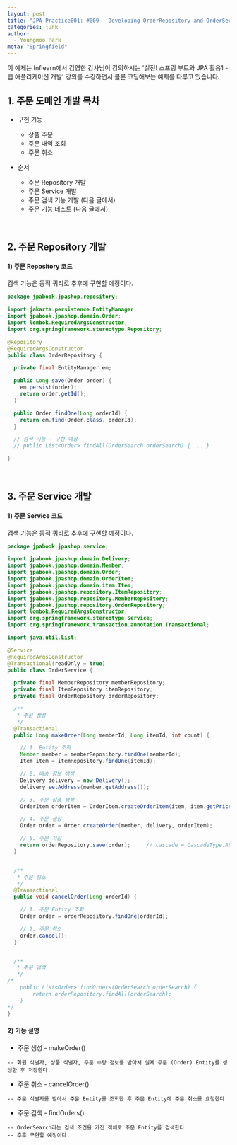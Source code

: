 ```yaml
---
layout: post
title: "JPA Practice001: #009 - Developing OrderRepository and OrderService"
categories: junk
author:
  - Youngmoo Park
meta: "Springfield"
---
```


이 예제는 Inflearn에서 김영한 강사님이 강의하시는 '실전! 스프링 부트와 JPA 활용1 - 웹 애플리케이션 개발' 강의를 수강하면서 클론 코딩해보는 예제를 다루고 있습니다.

## 1. 주문 도메인 개발 목차

- 구현 기능
  - 상품 주문
  - 주문 내역 조회
  - 주문 취소

- 순서
  - 주문 Repository 개발
  - 주문 Service 개발
  - 주문 검색 기능 개발 (다음 글에서)
  - 주문 기능 테스트 (다음 글에서)
<br/>

## 2. 주문 Repository 개발

#### **1) 주문 Repository 코드**

검색 기능은 동적 쿼리로 추후에 구현할 예정이다.

```java
package jpabook.jpashop.repository;

import jakarta.persistence.EntityManager;
import jpabook.jpashop.domain.Order;
import lombok.RequiredArgsConstructor;
import org.springframework.stereotype.Repository;

@Repository
@RequiredArgsConstructor
public class OrderRepository {

  private final EntityManager em;

  public Long save(Order order) {
    em.persist(order);
    return order.getId();
  }

  public Order findOne(Long orderId) {
    return em.find(Order.class, orderId);
  }

  // 검색 기능 - 구현 예정
  // public List<Order> findAll(OrderSearch orderSearch) { ... }
  
}

```
<br/>

## 3. 주문 Service 개발

#### **1) 주문 Service 코드**

검색 기능은 동적 쿼리로 추후에 구현할 예정이다.

```java
package jpabook.jpashop.service;

import jpabook.jpashop.domain.Delivery;
import jpabook.jpashop.domain.Member;
import jpabook.jpashop.domain.Order;
import jpabook.jpashop.domain.OrderItem;
import jpabook.jpashop.domain.item.Item;
import jpabook.jpashop.repository.ItemRepository;
import jpabook.jpashop.repository.MemberRepository;
import jpabook.jpashop.repository.OrderRepository;
import lombok.RequiredArgsConstructor;
import org.springframework.stereotype.Service;
import org.springframework.transaction.annotation.Transactional;

import java.util.List;

@Service
@RequiredArgsConstructor
@Transactional(readOnly = true)
public class OrderService {

  private final MemberRepository memberRepository;
  private final ItemRepository itemRepository;
  private final OrderRepository orderRepository;

  /**
   * 주문 생성
   */
  @Transactional
  public Long makeOrder(Long memberId, Long itemId, int count) {

    // 1. Entity 조회
    Member member = memberRepository.findOne(memberId);
    Item item = itemRepository.findOne(itemId);

    // 2. 배송 정보 생성
    Delivery delivery = new Delivery();
    delivery.setAddress(member.getAddress());

    // 3. 주문 상품 생성
    OrderItem orderItem = OrderItem.createOrderItem(item, item.getPrice(), count);

    // 4. 주문 생성
    Order order = Order.createOrder(member, delivery, orderItem);

    // 5. 주문 저장
    return orderRepository.save(order);     // cascade = CascadeType.ALL 옵션에 따라 OrderItem과 Delivery도 연쇄적으로 persist됨.
  }


  /**
   * 주문 취소
   */
  @Transactional
  public void cancelOrder(Long orderId) {

    // 1. 주문 Entity 조회
    Order order = orderRepository.findOne(orderId);

    // 2. 주문 취소
    order.cancel();
  }


  /**
   * 주문 검색
   */
/*
    public List<Order> findOrders(OrderSearch orderSearch) {
        return orderRepository.findAll(orderSearch);
    }
*/
}

```

#### **2) 기능 설명**

- 주문 생성 - makeOrder()
```plaintext
-- 회원 식별자, 상품 식별자, 주문 수량 정보를 받아서 실제 주문 (Order) Entity를 생성한 후 저장한다.
```

- 주문 취소 - cancelOrder()
```plaintext
-- 주문 식별자를 받아서 주문 Entity를 조회한 후 주문 Entity에 주문 취소를 요청한다.
```

- 주문 검색 - findOrders()
```plaintext
-- OrderSearch라는 검색 조건을 가진 객체로 주문 Entity를 검색한다.
-- 추후 구현할 예정이다.
```
<br/>